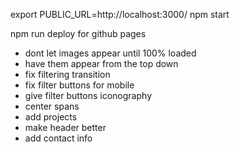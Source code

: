 export PUBLIC_URL=http://localhost:3000/ 
npm start

npm run deploy for github pages



* dont let images appear until 100% loaded
* have them appear from the top down
* fix filtering transition
* fix filter buttons for mobile
* give filter buttons iconography
* center spans
* add projects
* make header better
* add contact info